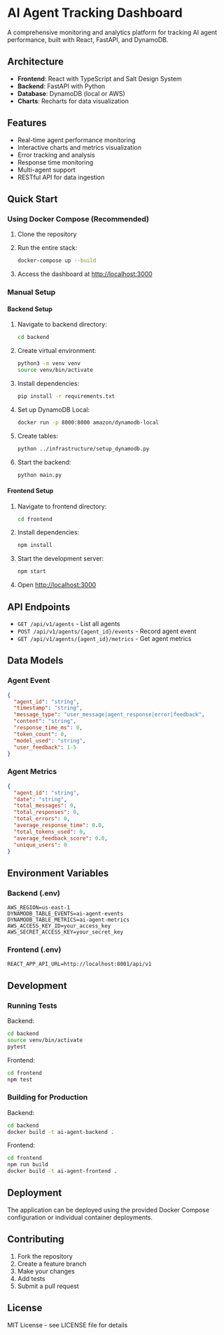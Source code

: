 # AI Agent Tracking Dashboard

A comprehensive monitoring and analytics platform for tracking AI agent performance, built with React, FastAPI, and DynamoDB.

## Architecture

- **Frontend**: React with TypeScript and Salt Design System
- **Backend**: FastAPI with Python
- **Database**: DynamoDB (local or AWS)
- **Charts**: Recharts for data visualization

## Features

- Real-time agent performance monitoring
- Interactive charts and metrics visualization
- Error tracking and analysis
- Response time monitoring
- Multi-agent support
- RESTful API for data ingestion

## Quick Start

### Using Docker Compose (Recommended)

1. Clone the repository
2. Run the entire stack:
   ```bash
   docker-compose up --build
   ```

3. Access the dashboard at [http://localhost:3000](http://localhost:3000)

### Manual Setup

#### Backend Setup

1. Navigate to backend directory:
   ```bash
   cd backend
   ```

2. Create virtual environment:
   ```bash
   python3 -m venv venv
   source venv/bin/activate
   ```

3. Install dependencies:
   ```bash
   pip install -r requirements.txt
   ```

4. Set up DynamoDB Local:
   ```bash
   docker run -p 8000:8000 amazon/dynamodb-local
   ```

5. Create tables:
   ```bash
   python ../infrastructure/setup_dynamodb.py
   ```

6. Start the backend:
   ```bash
   python main.py
   ```

#### Frontend Setup

1. Navigate to frontend directory:
   ```bash
   cd frontend
   ```

2. Install dependencies:
   ```bash
   npm install
   ```

3. Start the development server:
   ```bash
   npm start
   ```

4. Open [http://localhost:3000](http://localhost:3000)

## API Endpoints

- `GET /api/v1/agents` - List all agents
- `POST /api/v1/agents/{agent_id}/events` - Record agent event
- `GET /api/v1/agents/{agent_id}/metrics` - Get agent metrics

## Data Models

### Agent Event
```json
{
  "agent_id": "string",
  "timestamp": "string",
  "message_type": "user_message|agent_response|error|feedback",
  "content": "string",
  "response_time_ms": 0,
  "token_count": 0,
  "model_used": "string",
  "user_feedback": 1-5
}
```

### Agent Metrics
```json
{
  "agent_id": "string",
  "date": "string",
  "total_messages": 0,
  "total_responses": 0,
  "total_errors": 0,
  "average_response_time": 0.0,
  "total_tokens_used": 0,
  "average_feedback_score": 0.0,
  "unique_users": 0
}
```

## Environment Variables

### Backend (.env)
```env
AWS_REGION=us-east-1
DYNAMODB_TABLE_EVENTS=ai-agent-events
DYNAMODB_TABLE_METRICS=ai-agent-metrics
AWS_ACCESS_KEY_ID=your_access_key
AWS_SECRET_ACCESS_KEY=your_secret_key
```

### Frontend (.env)
```env
REACT_APP_API_URL=http://localhost:8001/api/v1
```

## Development

### Running Tests

Backend:
```bash
cd backend
source venv/bin/activate
pytest
```

Frontend:
```bash
cd frontend
npm test
```

### Building for Production

Backend:
```bash
cd backend
docker build -t ai-agent-backend .
```

Frontend:
```bash
cd frontend
npm run build
docker build -t ai-agent-frontend .
```

## Deployment

The application can be deployed using the provided Docker Compose configuration or individual container deployments.

## Contributing

1. Fork the repository
2. Create a feature branch
3. Make your changes
4. Add tests
5. Submit a pull request

## License

MIT License - see LICENSE file for details